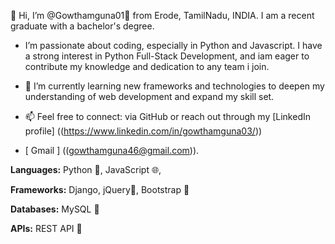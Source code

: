 👋 Hi, I’m @Gowthamguna01🦄 from Erode, TamilNadu, INDIA. I am a recent graduate with a bachelor's degree.

- I’m passionate about coding, especially in Python and Javascript. I have a strong interest in Python Full-Stack Development, and iam eager to contribute my knowledge and dedication to any team i join.
  
- 🌱 I’m currently learning new frameworks and technologies to deepen my understanding of web development and expand my skill set.

- 📫 Feel free to connect: via GitHub or reach out through my [LinkedIn profile] ((https://www.linkedin.com/in/gowthamguna03/))
- [ Gmail ] ((gowthamguna46@gmail.com)).





**Languages:** Python 🐍, JavaScript 🌐, 

**Frameworks:** Django, jQuery📜, Bootstrap 🎨

**Databases:** MySQL 💾

**APIs:** REST API 🔗

